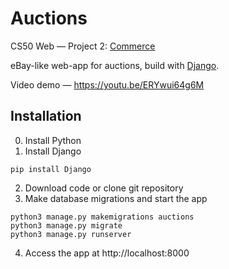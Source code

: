 # Auctions

CS50 Web — Project 2: [Commerce](https://cs50.harvard.edu/web/2020/projects/2/commerce/)

eBay-like web-app for auctions, build with [Django](https://www.djangoproject.com/).

Video demo — https://youtu.be/ERYwui64g6M

## Installation

0. Install Python
1. Install Django
```
pip install Django
```
2. Download code or clone git repository
3. Make database migrations and start the app
```
python3 manage.py makemigrations auctions
python3 manage.py migrate
python3 manage.py runserver
```
4. Access the app at http://localhost:8000
